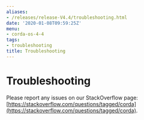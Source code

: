 ```yaml
---
aliases:
- /releases/release-V4.4/troubleshooting.html
date: '2020-01-08T09:59:25Z'
menu:
- corda-os-4-4
tags:
- troubleshooting
title: Troubleshooting
---
```



# Troubleshooting

Please report any issues on our StackOverflow page: [https://stackoverflow.com/questions/tagged/corda](https://stackoverflow.com/questions/tagged/corda).

